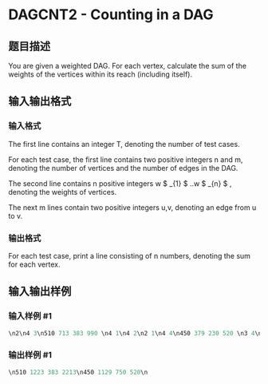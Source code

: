 # DAGCNT2 - Counting in a DAG

## 题目描述

You are given a weighted DAG. For each vertex, calculate the sum of the weights of the vertices within its reach (including itself).

## 输入输出格式

### 输入格式

The first line contains an integer T, denoting the number of test cases.

For each test case, the first line contains two positive integers n and m, denoting the number of vertices and the number of edges in the DAG.

The second line contains n positive integers w $ _{1} $ ..w $ _{n} $ , denoting the weights of vertices.

The next m lines contain two positive integers u,v, denoting an edge from u to v.

### 输出格式

For each test case, print a line consisting of n numbers, denoting the sum for each vertex.

## 输入输出样例

### 输入样例 #1

```cpp
\n2\n4 3\n510 713 383 990 \n4 1\n4 2\n2 1\n4 4\n450 379 230 520 \n3 4\n2 4\n2 3\n2 4\n\n
```


### 输出样例 #1

```cpp
\n510 1223 383 2213\n450 1129 750 520\n
```


